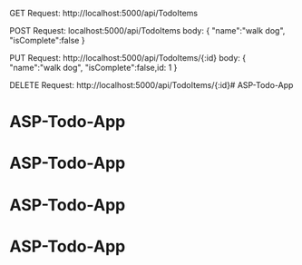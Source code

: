 GET Request: http://localhost:5000/api/TodoItems

POST Request: localhost:5000/api/TodoItems
        body: { "name":"walk dog", "isComplete":false }

PUT Request: http://localhost:5000/api/TodoItems/{:id}
        body: { "name":"walk dog", "isComplete":false,id: 1 }

DELETE Request: http://localhost:5000/api/TodoItems/{:id}# ASP-Todo-App
# ASP-Todo-App
# ASP-Todo-App
# ASP-Todo-App
# ASP-Todo-App

